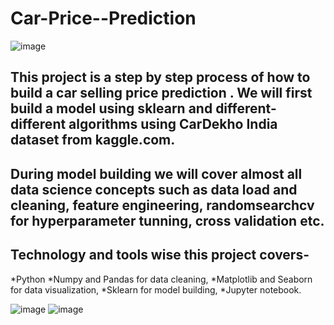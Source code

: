 # Car-Price--Prediction
![image](https://user-images.githubusercontent.com/94734991/169634718-425c9c26-de77-44ef-bf2f-900c6265919f.png)
## This project is a step by step process of how to build a car selling price prediction . We will first build a model using sklearn and different-different algorithms using CarDekho India dataset from kaggle.com.
## During model building we will cover almost all data science concepts such as data load and cleaning, feature engineering, randomsearchcv for hyperparameter tunning, cross validation etc. 
## Technology and tools wise this project covers-
*Python
*Numpy and Pandas for data cleaning,
*Matplotlib and Seaborn for data visualization,
*Sklearn for model building,
*Jupyter notebook.

![image](https://user-images.githubusercontent.com/94734991/169634950-411c4ac1-d677-4f2f-8a9c-6386ea48eb6f.png)
![image](https://user-images.githubusercontent.com/94734991/169634972-d8d681ba-5551-47d0-943b-01340dabadee.png)
